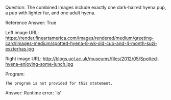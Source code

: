 Question: The combined images include exactly one dark-haired hyena pup, a pup with lighter fur, and one adult hyena.

Reference Answer: True

Left image URL: https://render.fineartamerica.com/images/rendered/medium/greeting-card/images-medium/spotted-hyena-8-wk-old-cub-and-4-month-suzi-eszterhas.jpg

Right image URL: http://blogs.ucl.ac.uk/museums/files/2012/05/Spotted-hyena-enjoying-some-lunch.jpg

Program:

```
The program is not provided for this statement.
```
Answer: Runtime error: 'is'

